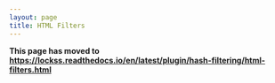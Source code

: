 ```yaml
---
layout: page
title: HTML Filters
---
```


**This page has moved to <https://lockss.readthedocs.io/en/latest/plugin/hash-filtering/html-filters.html>**
